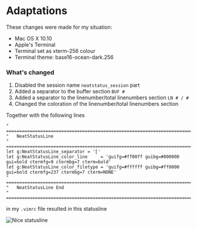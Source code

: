 # Adaptations

These changes were made for my situation:

* Mac OS X 10.10
* Apple's Terminal 
* Terminal set as xterm-256 colour
* Terminal theme: base16-ocean-dark.256

### What's changed


1. Disabled the session name `neatstatus_session` part
2. Added a separator to the buffer section `BUF #`
3. Added a separator to the linenumber/total linenumbers section `LN # / #`
4. Changed the coloration of the linenumber/total linenumbers section

Together with the following lines

```
" =======================================================================
"	NeatStatusLine
" =======================================================================
let g:NeatStatusLine_separator = '⎜'
let g:NeatStatusLine_color_line     = 'guifg=#ff00ff guibg=#000000 gui=bold ctermfg=9 ctermbg=7 cterm=bold'
let g:NeatStatusLine_color_filetype = 'guifg=#ffffff guibg=#ff0000 gui=bold ctermfg=237 ctermbg=7 cterm=NONE'
" =======================================================================
"	NeatStatusLine End
" =======================================================================
```

in my `.vimrc` file resulted in this statusline 

![Nice statusline][1]

[1]: http://imgur.com/900iWZy.png "Nice statusline"
